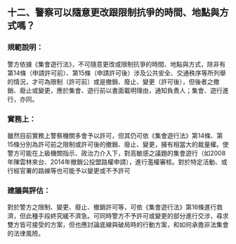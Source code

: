 ## 十二、警察可以隨意更改跟限制抗爭的時間、地點與方式嗎？

### 規範說明：

警方依據《集會遊行法》，不可隨意更改或限制抗爭的時間、地點與方式，除非有第14條（申請許可前）、第15條（申請許可後）涉及公共安全、交通秩序等所列舉的情況，才可為限制（許可前）或是撤銷、廢止、變更（許可後），但後者之撤銷、廢止或變更，應於集會、遊行前以書面載明理由，通知負責人；集會、遊行進行，亦同。

### 實務上：

雖然目前實務上警察機關多會予以許可，但其仍可依《集會遊行法》第14條、第15條分別為許可前之限制或許可後的撤銷、廢止、變更，擁有相當大的裁量權。使警方可能在上級機關指示、政治力介入下，對高敏感之議題的集會遊行（如2008年陳雲林來台、2014年撤銷公投盟路權申請），進行濫權審核。對於特定活動、或行經官署的路線等也可能予以變更或不予許可

### 建議與評估：

對於警方之限制、變更、廢止、撤銷許可等，可依《集會遊行法》第16條進行救濟，但此種手段終究緩不濟急。可同時警方不予許可或變更的部分進行交涉，尋求雙方皆可接受的方案，但也應討論底線與破局時的行動方案，和如何承擔非法集會的法律風險。
